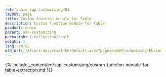```yaml
---
ref: yunio-sap-customizing-01
layout: page
title: Custom function module for Table
description: Custom function module for Table
product: yunio
parent: sap-customizing
permalink: /:collection/:path
weight: 1
lang: en_GB
old_url: /Xtract-Universal-EN/default.aspx?pageid=SAPCustomizing-EN:custom-function-module-for-table-compression
---
```


{% include _content/en/sap-customizing/custom-function-module-for-table-extraction.md  %}

